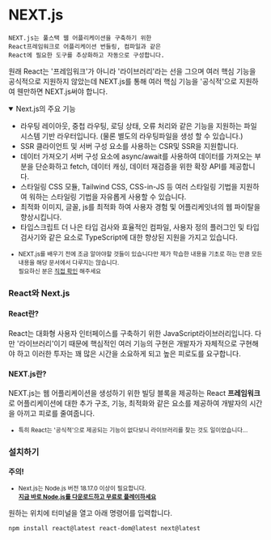 # NEXT.js
```
NEXT.js는 풀스택 웹 어플리케이션을 구축하기 위한
React프레임워크로 어플리케이션 번들링, 컴파일과 같은 
React에 필요한 도구를 추상화하고 자동으로 구성합니다.
```
원래 React는 '프레임워크'가 아니라 '라이브러리'라는 선을 그으며 여러 핵심 기능을 공식적으로 지원하지 않았는데 NEXT.js를 통해 여러 핵심 기능을 '공식적'으로 지원하여 웬만하면 NEXT.js써야 합니다.    
<details class="info" open>
<summary>
Next.js의 주요 기능
</summary>

 - 라우팅
	레이아웃, 중첩 라우팅, 로딩 상태, 오류 처리와 같은 기능을 지원하는 파일 시스템 기반 라우터입니다. (물론 별도의 라우팅파일을 생성 할 수 있습니다.)
 - SSR
	클라이언트 및 서버 구성 요소를 사용하는 CSR및 SSR을 지원합니다.
 - 데이터 가져오기
	서버 구성 요소에 async/await를 사용하여 데이터를 가져오는 부분을 단순화하고 fetch, 데이터 캐싱, 데이터 재검증을 위한 확장 API를 제공합니다.
 - 스타일링
	CSS 모듈, Tailwind CSS, CSS-in-JS 등 여러 스타일링 기법을 지원하여 워하는 스타일링 기법을 자유롭게 사용할 수 있습니다.
 - 최적화
	이미지, 글꼴, js를 최적화 하여 사용자 경험 및 어플리케잇녀의 웹 파이탈을 향상시킵니다.
 - 타입스크립트
	더 나은 타입 검사와 효율적인 컴파일, 사용자 정의 플러그인 및 타입 검사기와 같은 요소로 TypeScript에 대한 향상된 지원을 가지고 있습니다.

</details>
<small>

- NEXT.js를 배우기 전에 조금 알아야할 것들이 있습니다만 제가 학습한 내용을 기초로 하는 만큼 모든 내용을 해당 문서에서 다루지는 않습니다.   
필요하신 분은 [직접 확인](https://nextjs.org/learn/react-foundations) 해주세요
</small>

### React와 Next.js
#### React란?
React는 대화형 사용자 인터페이스를 구축하기 위한 JavaScript라이브러리입니다.
다만 '라이브러리'이기 때문에 핵심적인 여러 기능의 구현은 개발자가 자체적으로 구현해야 하고 이러한 투자는 꽤 많은 시간을 소요하게 되고 높은 피로도를 요구합니다.   

#### NEXT.js란?
NEXT.js는 웹 어플리케이션을 생성하기 위한 빌딩 블록을 제공하는 React **프레임워크**로 어플리케이션에 대한 추가 구조, 기능, 최적화와 같은 요소를 제공하여 개발자의 시간을 아끼고 피로를 줄여줍니다.
<small>

 - 특히 React는 '공식적'으로 제공되는 기능이 없다보니 라이브러리를 찾는 것도 일이었습니다...
</small>

### 설치하기
**주의!**
<small>

 - Next.js는 Node.js 버전 18.17.0 이상이 필요합니다.   
 **[지금 바로 Node.js를 다운로드하고 무료로 플레이하세요](https://nodejs.org/en/download/package-manager)**
</small>

원하는 위치에 터미널을 열고 아래 명령어를 입력합니다.
```shell
npm install react@latest react-dom@latest next@latest
```